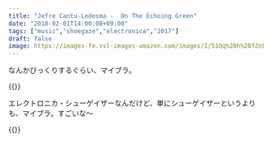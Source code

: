 ```yaml
---
title: "Jefre Cantu-Ledesma -  On The Echoing Green"
date: "2018-02-01T14:00:00+09:00"
tags: ["music","shoegaze","electronica","2017"]
draft: false
image: https://images-fe.ssl-images-amazon.com/images/I/51Qq%2Bh%2BfZnL._SS500.jpg
---
```


なんかびっくりするぐらい、マイブラ。

{{<youtube src="qGtISX5D1nU" title="Jefre Cantu-Ledesma - A Song Of Summer">}}

エレクトロニカ・シューゲイザーなんだけど、単にシューゲイザーというよりも、マイブラ。すごいな〜

{{<youtube src="wpoq9wlcttI" title="Jefre Cantu-Ledesma - Tenderness">}}
